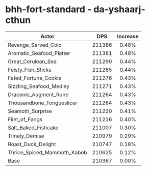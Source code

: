 # bhh-fort-standard - da-yshaarj-cthun
| Actor | DPS | Increase |
|---|:---:|:---:|
|Revenge_Served_Cold|211386|0.48%|
|Aromatic_Seafood_Platter|211381|0.48%|
|Great_Cerulean_Sea|211290|0.44%|
|Feisty_Fish_Sticks|211285|0.44%|
|Fated_Fortune_Cookie|211276|0.43%|
|Sizzling_Seafood_Medley|211271|0.43%|
|Draconic_Augment_Rune|211264|0.43%|
|Thousandbone_Tongueslicer|211264|0.43%|
|Seamoth_Surprise|211220|0.41%|
|Filet_of_Fangs|211216|0.40%|
|Salt_Baked_Fishcake|211007|0.30%|
|Timely_Demise|210979|0.29%|
|Roast_Duck_Delight|210747|0.18%|
|Thrice_Spiced_Mammoth_Kabob|210625|0.12%|
|Base|210367|0.00%|
